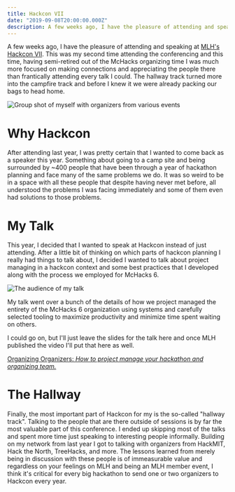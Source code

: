 ```yaml
---
title: Hackcon VII
date: "2019-09-08T20:00:00.000Z"
description: A few weeks ago, I have the pleasure of attending and speaking at MLH's Hackcon VII. This was my second time attending the conferencing and this time, having semi-retired out of the McHacks organizing time I was much more focused on making connections and appreciating the people there than frantically attending every talk I could. The hallway track turned more into the campfire track and before I knew it we were already packing our bags to head home.
---
```

A few weeks ago, I have the pleasure of attending and speaking at [MLH's Hackcon VII](https://hackcon.mlh.io). This was my second time attending the conferencing and this time, having semi-retired out of the McHacks organizing time I was much more focused on making connections and appreciating the people there than frantically attending every talk I could. The hallway track turned more into the campfire track and before I knew it we were already packing our bags to head home.

![Group shot of myself with organizers from various events ](../assets/the-rebellion.png)

# Why Hackcon

After attending last year, I was pretty certain that I wanted to come back as a speaker this year. Something about going to a camp site and being surrounded by ~400 people that have been through a year of hackathon planning and face many of the same problems we do. It was so weird to be in a space with all these people that despite having never met before, all understood the problems I was facing immediately and some of them even had solutions to those problems.

# My Talk

This year, I decided that I wanted to speak at Hackcon instead of just attending. After a little bit of thinking on which parts of hackcon planning I really had things to talk about, I decided I wanted to talk about project managing in a hackcon context and some best practices that I developed along with the process we employed for McHacks 6.

![The audience of my talk ](../assets/talk-audience.png "By the time the talk started, it was standing room only with people sitting on the flood! 😲")

My talk went over a bunch of the details of how we project managed the entirety of the McHacks 6 organization using systems and carefully selected tooling to maximize productivity and minimize time spent waiting on others.

I could go on, but I'll just leave the slides for the talk here and once MLH published the video I'll put that here as well.

[Organizing Organizers: _How to project manage your hackathon and organizing team._](https://nerd-ramblings.com/decks/hackcon-vii)

# The Hallway

Finally, the most important part of Hackcon for my is the so-called "hallway track". Talking to the people that are there outside of sessions is by far the most valuable part of this conference. I ended up skipping most of the talks and spent more time just speaking to interesting people informally. Building on my network from last year I got to talking with organizers from HackMIT, Hack the North, TreeHacks, and more. The lessons learned from merely being in discussion with these people is of immeasurable value and regardless on your feelings on MLH and being an MLH member event, I think it's critical for every big hackathon to send one or two organizers to Hackcon every year.
